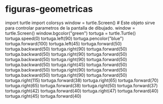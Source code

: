 # figuras-geometricas
import turtle import colorsys  window = turtle.Screen()  # Este objeto sirve para controlar parametros de la pantalla de dibujado.  window = turtle.Screen() window.bgcolor("green")  tortuga = turtle.Turtle() tortuga.speed(0) tortuga.left(90) tortuga.pencolor("blue")  tortuga.forward(100) tortuga.left(45)  tortuga.forward(50) tortuga.backward(50) tortuga.right(90) tortuga.forward(50) tortuga.backward(50) tortuga.right(90) tortuga.forward(50) tortuga.backward(50) tortuga.right(90) tortuga.forward(50) tortuga.backward(50) tortuga.right(45) tortuga.forward(50) tortuga.backward(50) tortuga.right(90) tortuga.forward(50) tortuga.backward(50) tortuga.right(90) tortuga.forward(50) tortuga.right(115) tortuga.forward(38) tortuga.right(65) tortuga.forward(70) tortuga.right(65) tortuga.forward(38) tortuga.right(50) tortuga.forward(37) tortuga.right(42) tortuga.forward(40) tortuga.right(47) tortuga.forward(40) tortuga.right(45) tortuga.forward(40)
